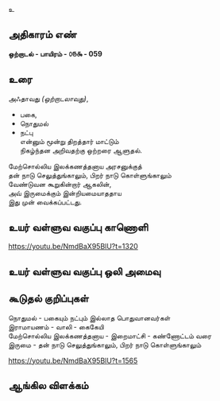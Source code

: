 உ


## அதிகாரம் எண்

**ஒற்றாடல் - பாயிரம் - ௦௫௯ - 059**

## உரை

அஃதாவது _(ஒற்றாடலாவது)_,  
* பகை,  
* நொதுமல்  
* நட்பு  
என்னும் மூன்று திறத்தார் மாட்டும்  
நிகழ்ந்தன அறிவதற்கு ஒற்றரை ஆளுதல்.  

மேற்சொல்லிய இலக்கணத்தனாய அரசனுக்குத்  
தன் நாடு செலுத்துங்காலும், பிறர் நாடு கொள்ளுங்காலும்  
வேண்டுவன கூறுகின்றார் ஆகலின்,  
அவ் இருமைக்கும் இன்றியமையாததாய  
இது முன் வைக்கப்பட்டது.

## உயர் வள்ளுவ வகுப்பு காணொளி

https://youtu.be/NmdBaX95BlU?t=1320 

## உயர் வள்ளுவ வகுப்பு ஒலி அமைவு 


## கூடுதல் குறிப்புகள்  

நொதுமல் - பகையும் நட்பும் இல்லாத பொதுவானவர்கள்   
இராமாயணம் - வாலி - கைகேயி   
மேற்சொல்லிய இலக்கணத்தனாய - இறைமாட்சி - கண்ணோட்டம் வரை   
இருமை - தன் நாடு செலுத்துங்காலும், பிறர் நாடு கொள்ளுங்காலும்   

https://youtu.be/NmdBaX95BlU?t=1565 

## ஆங்கில விளக்கம்

